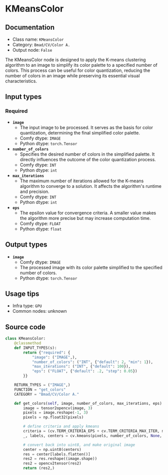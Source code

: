 # KMeansColor
## Documentation
- Class name: `KMeansColor`
- Category: `Bmad/CV/Color A.`
- Output node: `False`

The KMeansColor node is designed to apply the K-means clustering algorithm to an image to simplify its color palette to a specified number of colors. This process can be useful for color quantization, reducing the number of colors in an image while preserving its essential visual characteristics.
## Input types
### Required
- **`image`**
    - The input image to be processed. It serves as the basis for color quantization, determining the final simplified color palette.
    - Comfy dtype: `IMAGE`
    - Python dtype: `torch.Tensor`
- **`number_of_colors`**
    - Specifies the desired number of colors in the simplified palette. It directly influences the outcome of the color quantization process.
    - Comfy dtype: `INT`
    - Python dtype: `int`
- **`max_iterations`**
    - The maximum number of iterations allowed for the K-means algorithm to converge to a solution. It affects the algorithm's runtime and precision.
    - Comfy dtype: `INT`
    - Python dtype: `int`
- **`eps`**
    - The epsilon value for convergence criteria. A smaller value makes the algorithm more precise but may increase computation time.
    - Comfy dtype: `FLOAT`
    - Python dtype: `float`
## Output types
- **`image`**
    - Comfy dtype: `IMAGE`
    - The processed image with its color palette simplified to the specified number of colors.
    - Python dtype: `torch.Tensor`
## Usage tips
- Infra type: `GPU`
- Common nodes: unknown


## Source code
```python
class KMeansColor:
    @classmethod
    def INPUT_TYPES(s):
        return {"required": {
            "image": ("IMAGE",),
            "number_of_colors": ("INT", {"default": 2, "min": 1}),
            "max_iterations": ("INT", {"default": 100}),
            "eps": ("FLOAT", {"default": .2, "step": 0.05})
        }}

    RETURN_TYPES = ("IMAGE",)
    FUNCTION = "get_colors"
    CATEGORY = "Bmad/CV/Color A."

    def get_colors(self, image, number_of_colors, max_iterations, eps):
        image = tensor2opencv(image, 3)
        pixels = image.reshape(-1, 3)
        pixels = np.float32(pixels)

        # define criteria and apply kmeans
        criteria = (cv.TERM_CRITERIA_EPS + cv.TERM_CRITERIA_MAX_ITER, max_iterations, eps)
        _, labels, centers = cv.kmeans(pixels, number_of_colors, None, criteria, 10, cv.KMEANS_RANDOM_CENTERS)

        # convert back into uint8, and make original image
        center = np.uint8(centers)
        res = center[labels.flatten()]
        res2 = res.reshape((image.shape))
        res2 = opencv2tensor(res2)
        return (res2,)

```

